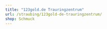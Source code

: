 ```yaml
---
title: "123gold.de Trauringzentrum"
url: /straubing/123gold-de-trauringzentrum/
shop: Schmuck
---
```


